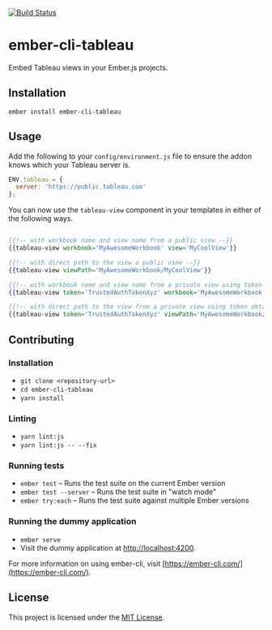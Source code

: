 [![Build Status](https://travis-ci.com/niranjan94/ember-cli-tableau.svg?branch=master)](https://travis-ci.com/niranjan94/ember-cli-tableau)

ember-cli-tableau
==============================================================================

Embed Tableau views in your Ember.js projects.

Installation
------------------------------------------------------------------------------

```
ember install ember-cli-tableau
```


Usage
------------------------------------------------------------------------------

Add the following to your `config/environment.js` file to ensure the addon knows which your Tableau server is.

```js
ENV.tableau = {
  server: 'https://public.tableau.com'
};
```

You can now use the `tableau-view` component in your templates in either of the following ways.

```handlebars

{{!-- with workbook name and view name from a public view --}}
{{tableau-view workbook='MyAwesomeWorkbook' view='MyCoolView'}}

{{!-- with direct path to the view a public view --}}
{{tableau-view viewPath='MyAwesomeWorkbook/MyCoolView'}}

{{!-- with workbook name and view name from a private view using token obtained via trusted machine authentication --}}
{{tableau-view token='TrustedAuthTokenXyz' workbook='MyAwesomeWorkbook' view='MyCoolView'}}

{{!-- with direct path to the view from a private view using token obtained via trusted machine authentication --}}
{{tableau-view token='TrustedAuthTokenXyz' viewPath='MyAwesomeWorkbook/MyCoolView'}}
```

Contributing
------------------------------------------------------------------------------

### Installation

* `git clone <repository-url>`
* `cd ember-cli-tableau`
* `yarn install`

### Linting

* `yarn lint:js`
* `yarn lint:js -- --fix`

### Running tests

* `ember test` – Runs the test suite on the current Ember version
* `ember test --server` – Runs the test suite in "watch mode"
* `ember try:each` – Runs the test suite against multiple Ember versions

### Running the dummy application

* `ember serve`
* Visit the dummy application at [http://localhost:4200](http://localhost:4200).

For more information on using ember-cli, visit [https://ember-cli.com/](https://ember-cli.com/).

License
------------------------------------------------------------------------------

This project is licensed under the [MIT License](LICENSE.md).
